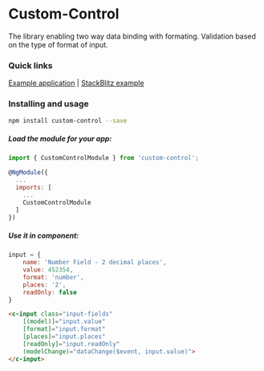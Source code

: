 # Custom-Control
The library enabling two way data binding with formating. Validation based on the type of format of input.

### Quick links

[Example application](https://tapaswi.github.io)
 |
[StackBlitz example](https://stackblitz.com/github/tapaswi/custom-control)

### Installing and usage

```bash
npm install custom-control --save
```

##### Load the module for your app:

```javascript
import { CustomControlModule } from 'custom-control';

@NgModule({
  ...
  imports: [
    ...
    CustomControlModule
  ]
})
```


##### Use it in component:

```javascript
input = {
    name: 'Number Field - 2 decimal places',
    value: 452354,
    format: 'number',
    places: '2',
    readOnly: false
}
```

```HTML
<c-input class="input-fields"
    [(model)]="input.value" 
    [format]="input.format" 
    [places]="input.places" 
    [readOnly]="input.readOnly" 
    (modelChange)="dataChange($event, input.value)">
</c-input>
```